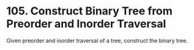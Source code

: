 # 105. Construct Binary Tree from Preorder and Inorder Traversal

Given preorder and inorder traversal of a tree, construct the binary tree.
